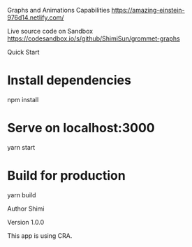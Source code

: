 Graphs and Animations Capabilities
https://amazing-einstein-976d14.netlify.com/

Live source code on Sandbox 
https://codesandbox.io/s/github/ShimiSun/grommet-graphs 

Quick Start

# Install dependencies

npm install

# Serve on localhost:3000

yarn start

# Build for production

yarn build


Author
Shimi

Version
1.0.0

This app is using CRA.
